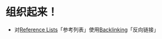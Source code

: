 # 组织起来！
- 对[Reference Lists](../foam/reference_lists.md)「参考列表」使用[Backlinking](../foam/backlinking.md)「反向链接」